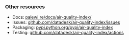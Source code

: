 ### Other resources

* Docs: [palewi.re/docs/air-quality-index/](https://palewi.re/docs/air-quality-index/)
* Issues: [github.com/datadesk/air-quality-index/issues](https://github.com/datadesk/air-quality-index/issues)
* Packaging: [pypi.python.org/pypi/air-quality-index](https://pypi.python.org/pypi/air-quality-index)
* Testing: [github.com/datadesk/air-quality-index/actions](https://github.com/datadesk/air-quality-index/actions)
